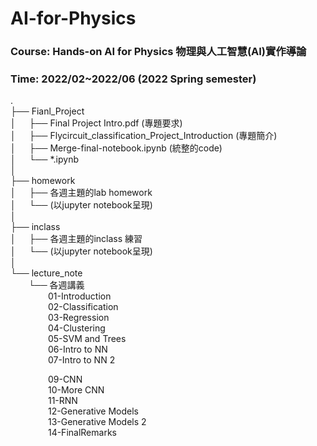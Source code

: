 # AI-for-Physics

### **Course**: Hands-on AI for Physics 物理與人工智慧(AI)實作導論
### **Time**: 2022/02~2022/06 (2022 Spring semester)

.  
├── Fianl_Project  
│&emsp;&ensp;├── Final Project Intro.pdf (專題要求)  
│&emsp;&ensp;├── Flycircuit_classification_Project_Introduction (專題簡介)   
│&emsp;&ensp;├── Merge-final-notebook.ipynb (統整的code)  
│&emsp;&ensp;└── \*.ipynb  
│  
├── homework   
│&emsp;&ensp;├── 各週主題的lab homework  
│&emsp;&ensp;└── (以jupyter notebook呈現)  
│  
├── inclass  
│&emsp;&ensp;├── 各週主題的inclass 練習  
│&emsp;&ensp;└── (以jupyter notebook呈現)  
│  
└── lecture_note  
&emsp;&ensp;&nbsp; └── 各週講義  
&emsp;&emsp;&emsp;&emsp; 01-Introduction  
&emsp;&emsp;&emsp;&emsp; 02-Classification  
&emsp;&emsp;&emsp;&emsp; 03-Regression  
&emsp;&emsp;&emsp;&emsp; 04-Clustering  
&emsp;&emsp;&emsp;&emsp; 05-SVM and Trees  
&emsp;&emsp;&emsp;&emsp; 06-Intro to NN  
&emsp;&emsp;&emsp;&emsp; 07-Intro to NN 2  
  
&emsp;&emsp;&emsp;&emsp; 09-CNN  
&emsp;&emsp;&emsp;&emsp; 10-More CNN  
&emsp;&emsp;&emsp;&emsp; 11-RNN  
&emsp;&emsp;&emsp;&emsp; 12-Generative Models  
&emsp;&emsp;&emsp;&emsp; 13-Generative Models 2  
&emsp;&emsp;&emsp;&emsp; 14-FinalRemarks
